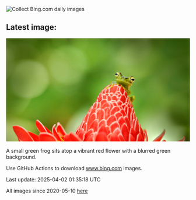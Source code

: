 ![Collect Bing.com daily images](https://github.com/counter2015/bing-daily-images/workflows/Collect%20Bing.com%20daily%20images/badge.svg)
## Latest image:
![](images/TicanFrog.jpg)

A small green frog sits atop a vibrant red flower with a blurred green background.

Use GitHub Actions to download www.bing.com images.

Last update: 2025-04-02 01:35:18 UTC

All images since 2020-05-10 [here](https://github.com/counter2015/bing-daily-images/tree/master/images)
